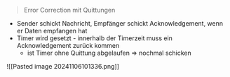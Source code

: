 > Error Correction mit Quittungen


- Sender schickt Nachricht, Empfänger schickt Acknowledgement, wenn er Daten empfangen hat
- Timer wird gesetzt - innerhalb der Timerzeit muss ein Acknowledgement zurück kommen
	- ist Timer ohne Quittung abgelaufen => nochmal schicken

![[Pasted image 20241106101336.png]]